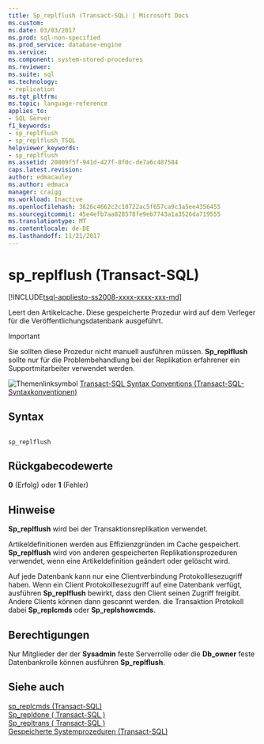 ```yaml
---
title: Sp_replflush (Transact-SQL) | Microsoft Docs
ms.custom: 
ms.date: 03/03/2017
ms.prod: sql-non-specified
ms.prod_service: database-engine
ms.service: 
ms.component: system-stored-procedures
ms.reviewer: 
ms.suite: sql
ms.technology:
- replication
ms.tgt_pltfrm: 
ms.topic: language-reference
applies_to:
- SQL Server
f1_keywords:
- sp_replflush
- sp_replflush_TSQL
helpviewer_keywords:
- sp_replflush
ms.assetid: 20809f5f-941d-427f-8f0c-de7a6c487584
caps.latest.revision: 
author: edmacauley
ms.author: edmaca
manager: craigg
ms.workload: Inactive
ms.openlocfilehash: 3626c4662c2c18722ac5f657ca9c3a5ee4356455
ms.sourcegitcommit: 45e4efb7aa828578fe9eb7743a1a3526da719555
ms.translationtype: MT
ms.contentlocale: de-DE
ms.lasthandoff: 11/21/2017
---
```

# <a name="spreplflush-transact-sql"></a>sp_replflush (Transact-SQL)
[!INCLUDE[tsql-appliesto-ss2008-xxxx-xxxx-xxx-md](../../includes/tsql-appliesto-ss2008-xxxx-xxxx-xxx-md.md)]

  Leert den Artikelcache. Diese gespeicherte Prozedur wird auf dem Verleger für die Veröffentlichungsdatenbank ausgeführt.  
  
> [!IMPORTANT]  
>  Sie sollten diese Prozedur nicht manuell ausführen müssen. **Sp_replflush** sollte nur für die Problembehandlung bei der Replikation erfahrener ein Supportmitarbeiter verwendet werden.  
  
 ![Themenlinksymbol](../../database-engine/configure-windows/media/topic-link.gif "Topic link icon") [Transact-SQL Syntax Conventions (Transact-SQL-Syntaxkonventionen)](../../t-sql/language-elements/transact-sql-syntax-conventions-transact-sql.md)  
  
## <a name="syntax"></a>Syntax  
  
```  
  
sp_replflush  
```  
  
## <a name="return-code-values"></a>Rückgabecodewerte  
 **0** (Erfolg) oder **1** (Fehler)  
  
## <a name="remarks"></a>Hinweise  
 **Sp_replflush** wird bei der Transaktionsreplikation verwendet.  
  
 Artikeldefinitionen werden aus Effizienzgründen im Cache gespeichert. **Sp_replflush** wird von anderen gespeicherten Replikationsprozeduren verwendet, wenn eine Artikeldefinition geändert oder gelöscht wird.  
  
 Auf jede Datenbank kann nur eine Clientverbindung Protokolllesezugriff haben. Wenn ein Client Protokolllesezugriff auf eine Datenbank verfügt, ausführen **Sp_replflush** bewirkt, dass den Client seinen Zugriff freigibt. Andere Clients können dann gescannt werden. die Transaktion Protokoll dabei **Sp_replcmds** oder **Sp_replshowcmds**.  
  
## <a name="permissions"></a>Berechtigungen  
 Nur Mitglieder der der **Sysadmin** feste Serverrolle oder die **Db_owner** feste Datenbankrolle können ausführen **Sp_replflush**.  
  
## <a name="see-also"></a>Siehe auch  
 [sp_replcmds &#40;Transact-SQL&#41;](../../relational-databases/system-stored-procedures/sp-replcmds-transact-sql.md)   
 [Sp_repldone &#40; Transact-SQL &#41;](../../relational-databases/system-stored-procedures/sp-repldone-transact-sql.md)   
 [Sp_repltrans &#40; Transact-SQL &#41;](../../relational-databases/system-stored-procedures/sp-repltrans-transact-sql.md)   
 [Gespeicherte Systemprozeduren &#40;Transact-SQL&#41;](../../relational-databases/system-stored-procedures/system-stored-procedures-transact-sql.md)  
  
  
